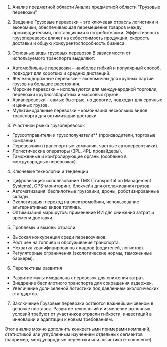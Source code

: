 1.	Анализ предметной области
Анализ предметной области "Грузовые перевозки"

1. Введение
Грузовые перевозки – это ключевая отрасль логистики и экономики, обеспечивающая перемещение товаров между производителями, поставщиками и потребителями. Эффективность грузоперевозок влияет на себестоимость продукции, скорость доставки и общую конкурентоспособность бизнеса.  

2. Основные виды грузовых перевозок
В зависимости от используемого транспорта выделяют:  
- Автомобильные перевозки – наиболее гибкий и популярный способ, подходит для коротких и средних дистанций.  
- Железнодорожные перевозки – экономичны для крупных партий грузов на большие расстояния.  
- Морские перевозки – используются для международной торговли, перевозки крупногабаритных и массовых грузов.  
- Авиаперевозки – самые быстрые, но дорогие, подходят для срочных и ценных грузов.  
- Мультимодальные перевозки – комбинация нескольких видов транспорта для оптимизации доставки.  

3. Участники рынка грузоперевозок
- Грузоотправители и грузополучатели** (производители, торговые компании).  
- Перевозчики (транспортные компании, частные автоперевозчики).  
- Логистические операторы (3PL, 4PL-провайдеры).  
- Таможенные и контролирующие органы (особенно в международных перевозках).  

4. Ключевые технологии и тенденции
- Цифровизация: использование TMS (Transportation Management Systems), GPS-мониторинг, блокчейн для отслеживания грузов.  
- Автоматизация: беспилотные грузовики, дроны, роботизированные склады.  
- Экологизация: переход на электромобили, использование альтернативных видов топлива.  
- Оптимизация маршрутов: применение ИИ для снижения затрат и времени доставки.  

5. Проблемы и вызовы отрасли
- Высокая конкуренция среди перевозчиков.  
- Рост цен на топливо и обслуживание транспорта.  
- Нехватка квалифицированных кадров (водителей, логистов).  
- Регуляторные ограничения (экологические нормы, таможенные барьеры).  

6. Перспективы развития 
- Развитие мультимодальных перевозок для снижения затрат.  
- Внедрение беспилотного транспорта для сокращения издержек.  
- Увеличение доли зеленой логистики под давлением экологических стандартов.  

7. Заключение 
Грузовые перевозки остаются важнейшим звеном в цепочке поставок. Развитие технологий и изменение рыночных условий требуют от участников отрасли гибкости, инвестиций в инновации и адаптации к новым требованиям.  

Этот анализ можно дополнить конкретными примерами компаний, статистикой или углубленным изучением отдельных сегментов (например, международные перевозки или логистика e-commerce).
